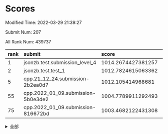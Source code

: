 # Scores

Modified Time: 2022-03-29 21:39:27

Submit Num: 207

All Rank Num: 439737

| rank |               submit               |       score        |       sigma        | pk_num |
| :--- | :--------------------------------- | :----------------- | :----------------- | :----- |
| 1    | jsonzb.test.submission_level_4     | 1014.2674427381257 | 0.8613075395988199 | 8503   |
| 2    | jsonzb.test.test_1                 | 1012.7824615063362 | 0.7830901665036311 | 8500   |
| 5    | cpp.21_12_24.submission-2b2ea0d7   | 1012.105414968681  | 0.7672059928291797 | 8500   |
| 55   | cpp.2022_01_09.submission-5b0e3de2 | 1004.7789911292493 | 0.7285094726772726 | 8499   |
| 75   | cpp.2022_01_09.submission-816672bd | 1003.4682122431308 | 0.707765961380525  | 8500   |


<details>
<summary>全部</summary>

| rank |                 submit                 |       score        |       sigma        | pk_num |
| :--- | :------------------------------------- | :----------------- | :----------------- | :----- |
| 1    | jsonzb.test.submission_level_4         | 1014.2674427381257 | 0.8613075395988199 | 8503   |
| 2    | jsonzb.test.test_1                     | 1012.7824615063362 | 0.7830901665036311 | 8500   |
| 3    | gobigger.level_3.submission_level_3_31 | 1012.1830045398444 | 0.780974712736011  | 8497   |
| 4    | gobigger.level_3.submission_level_3_42 | 1012.1128338454581 | 0.7751389043828377 | 8494   |
| 5    | cpp.21_12_24.submission-2b2ea0d7       | 1012.105414968681  | 0.7672059928291797 | 8500   |
| 6    | gobigger.level_3.submission_level_3_18 | 1011.9289641766441 | 0.778101567972595  | 8498   |
| 7    | gobigger.level_3.submission_level_3_22 | 1011.8339059933475 | 0.7930125543411299 | 8495   |
| 8    | gobigger.level_3.submission_level_3_34 | 1011.309971694028  | 0.7719280621310773 | 8498   |
| 9    | gobigger.level_3.submission_level_3_8  | 1011.2229775588322 | 0.7796640906955962 | 8496   |
| 10   | gobigger.level_3.submission_level_3_10 | 1011.1469829818383 | 0.7834650041325557 | 8501   |
| 11   | gobigger.level_3.submission_level_3_14 | 1010.9767286951621 | 0.7828416642480858 | 8503   |
| 12   | gobigger.level_3.submission_level_3_33 | 1010.9273537679095 | 0.759479819296108  | 8497   |
| 13   | gobigger.level_3.submission_level_3_37 | 1010.6633904996029 | 0.7396271938627944 | 8500   |
| 14   | gobigger.level_3.submission_level_3_2  | 1010.6054663184104 | 0.7308153518231946 | 8499   |
| 15   | gobigger.level_3.submission_level_3_17 | 1010.5581510950338 | 0.7571159925799975 | 8499   |
| 16   | gobigger.level_3.submission_level_3_28 | 1010.55330554301   | 0.7700794467841896 | 8497   |
| 17   | gobigger.level_3.submission_level_3_1  | 1010.4762030304983 | 0.7601712165378943 | 8497   |
| 18   | gobigger.level_3.submission_level_3_15 | 1010.4589420511716 | 0.7946504014707619 | 8504   |
| 19   | gobigger.level_3.submission_level_3_19 | 1010.3704437401842 | 0.7752861053205531 | 8502   |
| 20   | gobigger.level_3.submission_level_3_3  | 1010.3469078408518 | 0.7773552953388255 | 8499   |
| 21   | gobigger.level_3.submission_level_3_39 | 1010.2920053833368 | 0.7479683803938709 | 8497   |
| 22   | gobigger.level_3.submission_level_3_26 | 1010.264309888519  | 0.7444890914203887 | 8499   |
| 23   | gobigger.level_3.submission_level_3_16 | 1010.1831872806957 | 0.7615766548273949 | 8495   |
| 24   | gobigger.level_3.submission_level_3_0  | 1010.14415084781   | 0.773602022718045  | 8500   |
| 25   | gobigger.level_3.submission_level_3_41 | 1010.1352824994639 | 0.7560217926767512 | 8498   |
| 26   | gobigger.level_3.submission_level_3_7  | 1010.1276006266136 | 0.7505237189553097 | 8502   |
| 27   | gobigger.level_3.submission_level_3_44 | 1010.0736791350087 | 0.7552969600279739 | 8497   |
| 28   | gobigger.level_3.submission_level_3_9  | 1010.0296953520274 | 0.7566670400276232 | 8494   |
| 29   | gobigger.level_3.submission_level_3_40 | 1010.0163535046362 | 0.7573444030074193 | 8496   |
| 30   | gobigger.level_3.submission_level_3_20 | 1009.9955563992228 | 0.7687511077724198 | 8497   |
| 31   | gobigger.level_3.submission_level_3_35 | 1009.9743145052937 | 0.7392361693197143 | 8494   |
| 32   | gobigger.level_3.submission_level_3_23 | 1009.9708124825511 | 0.756696734006872  | 8497   |
| 33   | gobigger.level_3.submission_level_3_6  | 1009.8798166666878 | 0.7761140127124557 | 8504   |
| 34   | gobigger.level_3.submission_level_3_43 | 1009.8618568335186 | 0.7786329280731519 | 8500   |
| 35   | gobigger.level_3.submission_level_3_12 | 1009.7612440099296 | 0.7704243234909987 | 8494   |
| 36   | gobigger.level_3.submission_level_3_29 | 1009.7435131486067 | 0.7550267797130704 | 8500   |
| 37   | gobigger.level_3.submission_level_3_13 | 1009.704014521114  | 0.7696395767669469 | 8494   |
| 38   | gobigger.level_3.submission_level_3_24 | 1009.6023666211482 | 0.7287480198502218 | 8500   |
| 39   | gobigger.level_3.submission_level_3_27 | 1009.4853521166448 | 0.7408034884318887 | 8498   |
| 40   | gobigger.level_3.submission_level_3_4  | 1009.3742492864228 | 0.7573598274195493 | 8498   |
| 41   | gobigger.level_3.submission_level_3_47 | 1009.3612610284802 | 0.7540893339457563 | 8498   |
| 42   | gobigger.level_3.submission_level_3_48 | 1009.1608707897668 | 0.7361566845566797 | 8496   |
| 43   | gobigger.level_3.submission_level_3_46 | 1009.1303088389441 | 0.7803290203972391 | 8497   |
| 44   | gobigger.level_3.submission_level_3_11 | 1009.042963804164  | 0.7371422438953179 | 8499   |
| 45   | gobigger.level_3.submission_level_3_36 | 1009.0027159362924 | 0.7544186029792097 | 8495   |
| 46   | gobigger.level_3.submission_level_3_25 | 1008.9913027094707 | 0.7495029175807484 | 8499   |
| 47   | gobigger.level_3.submission_level_3_49 | 1008.9751879710809 | 0.7547156368906281 | 8496   |
| 48   | gobigger.level_3.submission_level_3_5  | 1008.8391009629356 | 0.7312090123220375 | 8499   |
| 49   | gobigger.level_3.submission_level_3_30 | 1008.7962525173219 | 0.7479153690824756 | 8493   |
| 50   | gobigger.level_3.submission_level_3_21 | 1008.5947334928032 | 0.749069796049509  | 8499   |
| 51   | gobigger.level_3.submission_level_3_32 | 1008.4987945470444 | 0.7422746143577276 | 8497   |
| 52   | gobigger.level_3.submission_level_3_45 | 1008.3581045826727 | 0.7355599452259519 | 8493   |
| 53   | gobigger.level_3.submission_level_3_38 | 1008.1208952004635 | 0.7523823364242872 | 8499   |
| 54   | gobigger.level_1.submission_level_1_41 | 1004.9762660128812 | 0.7193996120815381 | 8496   |
| 55   | cpp.2022_01_09.submission-5b0e3de2     | 1004.7789911292493 | 0.7285094726772726 | 8499   |
| 56   | gobigger.level_1.submission_level_1_17 | 1004.5427786086664 | 0.7156472847148199 | 8494   |
| 57   | gobigger.level_1.submission_level_1_14 | 1004.5300130744016 | 0.7158871637940645 | 8497   |
| 58   | gobigger.level_1.submission_level_1_24 | 1004.4900046823032 | 0.7336448697422008 | 8497   |
| 59   | gobigger.level_1.submission_level_1_49 | 1004.1916770928252 | 0.7145095606639648 | 8498   |
| 60   | gobigger.level_1.submission_level_1_5  | 1004.1281659026099 | 0.7174678452637651 | 8496   |
| 61   | gobigger.level_1.submission_level_1_8  | 1003.91306331754   | 0.7205197587867118 | 8494   |
| 62   | gobigger.level_1.submission_level_1_23 | 1003.8199894300453 | 0.7298849629860195 | 8497   |
| 63   | gobigger.level_1.submission_level_1_36 | 1003.7822426633237 | 0.7168245958019498 | 8498   |
| 64   | gobigger.level_1.submission_level_1_1  | 1003.6870870506325 | 0.7217172445711    | 8494   |
| 65   | gobigger.level_1.submission_level_1_42 | 1003.6477260482843 | 0.7215404530358246 | 8496   |
| 66   | gobigger.level_1.submission_level_1_11 | 1003.6038619202642 | 0.7074332410572745 | 8490   |
| 67   | gobigger.level_1.submission_level_1_38 | 1003.584673425948  | 0.7083265293056659 | 8498   |
| 68   | gobigger.level_1.submission_level_1_43 | 1003.5282825284769 | 0.7172632858876402 | 8503   |
| 69   | gobigger.level_1.submission_level_1_10 | 1003.510220474369  | 0.7085013285522078 | 8493   |
| 70   | gobigger.level_1.submission_level_1_32 | 1003.499995427222  | 0.711840058543941  | 8500   |
| 71   | gobigger.level_1.submission_level_1_18 | 1003.4845801339405 | 0.7122919671330389 | 8497   |
| 72   | gobigger.level_1.submission_level_1_12 | 1003.4798986230954 | 0.7268999576064102 | 8496   |
| 73   | gobigger.level_1.submission_level_1_26 | 1003.4785984942257 | 0.7132562444295516 | 8499   |
| 74   | gobigger.level_1.submission_level_1_31 | 1003.4684055053536 | 0.7123363553147544 | 8497   |
| 75   | cpp.2022_01_09.submission-816672bd     | 1003.4682122431308 | 0.707765961380525  | 8500   |
| 76   | gobigger.level_1.submission_level_1_48 | 1003.4508439655376 | 0.7118613507674499 | 8500   |
| 77   | gobigger.level_1.submission_level_1_0  | 1003.2979570077597 | 0.7215592945888607 | 8498   |
| 78   | gobigger.level_1.submission_level_1_46 | 1003.2919046116939 | 0.7158238514451647 | 8495   |
| 79   | gobigger.level_1.submission_level_1_4  | 1003.244744255874  | 0.7196759716104558 | 8501   |
| 80   | gobigger.level_1.submission_level_1_35 | 1003.197400013319  | 0.7223990678769018 | 8500   |
| 81   | gobigger.level_1.submission_level_1_16 | 1003.1632590451713 | 0.7199286382670268 | 8495   |
| 82   | gobigger.level_1.submission_level_1_6  | 1003.090170149397  | 0.7088474523516181 | 8493   |
| 83   | gobigger.level_1.submission_level_1_13 | 1003.0867669138494 | 0.7086624445938138 | 8495   |
| 84   | gobigger.level_1.submission_level_1_15 | 1003.0553062294008 | 0.7102092009726906 | 8492   |
| 85   | gobigger.level_1.submission_level_1_21 | 1003.0485743920515 | 0.6951553527629268 | 8492   |
| 86   | gobigger.level_1.submission_level_1_2  | 1002.9899649196899 | 0.7065038352243365 | 8499   |
| 87   | gobigger.level_1.submission_level_1_37 | 1002.9873274065845 | 0.7091371550908655 | 8495   |
| 88   | gobigger.level_1.submission_level_1_27 | 1002.9269036343733 | 0.715846221742489  | 8497   |
| 89   | gobigger.level_1.submission_level_1_45 | 1002.9107642092085 | 0.7240991208459439 | 8499   |
| 90   | gobigger.level_1.submission_level_1_33 | 1002.8364637955347 | 0.7079000750614932 | 8494   |
| 91   | gobigger.level_1.submission_level_1_29 | 1002.8219836206719 | 0.718452385156155  | 8495   |
| 92   | gobigger.level_1.submission_level_1_20 | 1002.7538347735364 | 0.7138025059257475 | 8495   |
| 93   | gobigger.level_1.submission_level_1_44 | 1002.7200330144846 | 0.7067360330723641 | 8500   |
| 94   | gobigger.level_1.submission_level_1_40 | 1002.7199240738105 | 0.7232427876084926 | 8497   |
| 95   | gobigger.level_1.submission_level_1_39 | 1002.6068506423796 | 0.7214815005269662 | 8497   |
| 96   | gobigger.level_1.submission_level_1_25 | 1002.5957783358463 | 0.709705762363644  | 8495   |
| 97   | gobigger.level_1.submission_level_1_28 | 1002.5894500504601 | 0.7110157814704307 | 8496   |
| 98   | gobigger.level_1.submission_level_1_7  | 1002.477486935686  | 0.7027790439989774 | 8498   |
| 99   | gobigger.level_1.submission_level_1_30 | 1002.4373615786466 | 0.707008221036666  | 8492   |
| 100  | gobigger.level_1.submission_level_1_34 | 1002.3049327922397 | 0.7040660116344625 | 8501   |
| 101  | gobigger.level_1.submission_level_1_9  | 1002.085436138929  | 0.7155025751259717 | 8501   |
| 102  | gobigger.level_1.submission_level_1_47 | 1002.05077390992   | 0.7132485441103318 | 8502   |
| 103  | gobigger.level_1.submission_level_1_19 | 1001.7379753169175 | 0.7101433613837584 | 8497   |
| 104  | gobigger.level_1.submission_level_1_3  | 1001.6323876688804 | 0.7150895865573992 | 8501   |
| 105  | gobigger.level_1.submission_level_1_22 | 1001.2761415944328 | 0.7048022825617422 | 8491   |
| 106  | gobigger.random.submission_random_6    | 998.3075151392271  | 0.7117760073090571 | 8496   |
| 107  | gobigger.random.submission_random_4    | 997.5062405870043  | 0.7113344293587385 | 8494   |
| 108  | gobigger.random.submission_random_36   | 997.4012022472733  | 0.7191662500352918 | 8498   |
| 109  | gobigger.random.submission_random_29   | 997.2562927370788  | 0.6949060308536396 | 8505   |
| 110  | gobigger.random.submission_random_37   | 997.2295059490823  | 0.6938215834225823 | 8499   |
| 111  | gobigger.random.submission_random_27   | 997.217629691682   | 0.7054092537556372 | 8497   |
| 112  | gobigger.random.submission_random_39   | 997.1126528411231  | 0.7024690219298336 | 8499   |
| 113  | gobigger.random.submission_random_47   | 997.0494158789209  | 0.7161740827983065 | 8496   |
| 114  | gobigger.random.submission_random_41   | 996.8988539854831  | 0.7146594581045437 | 8503   |
| 115  | gobigger.random.submission_random_42   | 996.8778439972717  | 0.7068219267684479 | 8495   |
| 116  | gobigger.random.submission_random_40   | 996.7554473722813  | 0.711754469972551  | 8495   |
| 117  | gobigger.random.submission_random_0    | 996.559942829047   | 0.7232117637712973 | 8499   |
| 118  | gobigger.random.submission_random_45   | 996.509155192707   | 0.7064233337627578 | 8495   |
| 119  | gobigger.random.submission_random_19   | 996.4430846875478  | 0.7009519141786468 | 8501   |
| 120  | gobigger.random.submission_random_20   | 996.3945905385225  | 0.6986276302775951 | 8500   |
| 121  | gobigger.random.submission_random_32   | 996.3746993224254  | 0.7115045315979912 | 8500   |
| 122  | gobigger.random.submission_random_35   | 996.3675096825292  | 0.7120598299294609 | 8497   |
| 123  | gobigger.random.submission_random_23   | 996.3337902408193  | 0.7067657316972767 | 8498   |
| 124  | gobigger.random.submission_random_9    | 996.2900352159696  | 0.7071503855369782 | 8488   |
| 125  | gobigger.random.submission_random_22   | 996.2506707197048  | 0.7075710808366794 | 8495   |
| 126  | gobigger.random.submission_random_44   | 996.1774834618625  | 0.7154521572707517 | 8497   |
| 127  | gobigger.random.submission_random_12   | 996.1482965004258  | 0.7074747450878099 | 8501   |
| 128  | gobigger.random.submission_random_3    | 996.1445047900276  | 0.7181422252424933 | 8501   |
| 129  | gobigger.random.submission_random_46   | 996.110717425378   | 0.6975205739921168 | 8492   |
| 130  | gobigger.random.submission_random_11   | 996.0937329356148  | 0.7104249295953361 | 8501   |
| 131  | gobigger.random.submission_random_43   | 996.0704427316184  | 0.7273407873152111 | 8501   |
| 132  | gobigger.random.submission_random_18   | 995.9395933328586  | 0.7034828913604919 | 8496   |
| 133  | gobigger.random.submission_random_26   | 995.9350645168439  | 0.7197465510593433 | 8493   |
| 134  | gobigger.random.submission_random_15   | 995.8686346557822  | 0.7109610717408593 | 8498   |
| 135  | gobigger.random.submission_random_38   | 995.8586392198112  | 0.7202753026388827 | 8501   |
| 136  | gobigger.random.submission_random_49   | 995.8479171679833  | 0.7120317019071527 | 8491   |
| 137  | gobigger.random.submission_random_25   | 995.7828020024559  | 0.7062090468168749 | 8494   |
| 138  | gobigger.random.submission_random_16   | 995.5602232977767  | 0.7114332417938035 | 8500   |
| 139  | gobigger.random.submission_random_24   | 995.5330156388153  | 0.7090311002152266 | 8500   |
| 140  | gobigger.random.submission_random_1    | 995.5232598973008  | 0.7163582945403678 | 8496   |
| 141  | gobigger.random.submission_random_31   | 995.5095429702501  | 0.7287989894991833 | 8499   |
| 142  | gobigger.random.submission_random_8    | 995.4128688113608  | 0.7078635137230266 | 8497   |
| 143  | gobigger.random.submission_random_10   | 995.3831161235023  | 0.719074792863066  | 8501   |
| 144  | gobigger.random.submission_random_5    | 995.3782569094872  | 0.7076643822439019 | 8501   |
| 145  | gobigger.random.submission_random_21   | 995.3636804545469  | 0.7169728167574964 | 8498   |
| 146  | gobigger.random.submission_random_34   | 995.2891959957864  | 0.715443147520581  | 8494   |
| 147  | gobigger.random.submission_random_2    | 995.2703975236607  | 0.7149254655549773 | 8500   |
| 148  | gobigger.random.submission_random_7    | 995.2449125705069  | 0.7013370287634041 | 8493   |
| 149  | gobigger.random.submission_random_13   | 995.1955896639049  | 0.7123107352622029 | 8498   |
| 150  | gobigger.random.submission_random_14   | 995.1813425826521  | 0.7120525710226171 | 8499   |
| 151  | gobigger.random.submission_random_17   | 994.9280544676877  | 0.7169423357836345 | 8496   |
| 152  | gobigger.random.submission_random_28   | 994.9038474582914  | 0.713687882427642  | 8498   |
| 153  | gobigger.random.submission_random_30   | 994.8733543200773  | 0.715837900401792  | 8497   |
| 154  | gobigger.random.submission_random_48   | 994.8252187313005  | 0.7154370574616796 | 8494   |
| 155  | gobigger.random.submission_random_33   | 994.761482002848   | 0.7050792568884838 | 8500   |
| 156  | gobigger.level_2.submission_level_2_49 | 994.1601191687488  | 0.7213215852542849 | 8499   |
| 157  | gobigger.level_2.submission_level_2_34 | 993.695240224258   | 0.7416387711344993 | 8499   |
| 158  | gobigger.level_2.submission_level_2_42 | 993.6185319234969  | 0.7239865199217861 | 8497   |
| 159  | gobigger.level_2.submission_level_2_48 | 993.5266403926047  | 0.7386730494150889 | 8497   |
| 160  | gobigger.level_2.submission_level_2_8  | 993.3681700358006  | 0.747074871707923  | 8497   |
| 161  | gobigger.level_2.submission_level_2_7  | 993.3186532326843  | 0.7493383318935538 | 8502   |
| 162  | gobigger.level_2.submission_level_2_4  | 993.2913016020428  | 0.7332512618828148 | 8500   |
| 163  | gobigger.level_2.submission_level_2_12 | 993.2422949632888  | 0.739352944225536  | 8498   |
| 164  | gobigger.level_2.submission_level_2_23 | 993.238162426625   | 0.7461587400633328 | 8494   |
| 165  | gobigger.level_2.submission_level_2_44 | 993.1197303229824  | 0.7271040703994386 | 8496   |
| 166  | gobigger.level_2.submission_level_2_26 | 992.9502019455903  | 0.729880375122126  | 8499   |
| 167  | gobigger.level_2.submission_level_2_30 | 992.8061766984264  | 0.7408825093458409 | 8497   |
| 168  | gobigger.level_2.submission_level_2_20 | 992.7658176300475  | 0.7476975559581502 | 8500   |
| 169  | gobigger.level_2.submission_level_2_46 | 992.6869563875352  | 0.7369094766179295 | 8496   |
| 170  | gobigger.level_2.submission_level_2_43 | 992.6375578837763  | 0.7341408212685394 | 8499   |
| 171  | gobigger.level_2.submission_level_2_21 | 992.5510773940636  | 0.7402046470187326 | 8499   |
| 172  | gobigger.level_2.submission_level_2_41 | 992.4998218878228  | 0.7470039425770717 | 8499   |
| 173  | gobigger.level_2.submission_level_2_31 | 992.484259074398   | 0.7132464849734412 | 8492   |
| 174  | gobigger.level_2.submission_level_2_39 | 992.4703270248361  | 0.7381583356236395 | 8499   |
| 175  | gobigger.level_2.submission_level_2_25 | 992.3512385629278  | 0.7448773545603292 | 8497   |
| 176  | gobigger.level_2.submission_level_2_1  | 992.3003334995474  | 0.7272408414652247 | 8498   |
| 177  | gobigger.level_2.submission_level_2_35 | 992.2874565977597  | 0.7460893617533185 | 8496   |
| 178  | gobigger.level_2.submission_level_2_38 | 992.2761537935523  | 0.7571848165384817 | 8500   |
| 179  | gobigger.level_2.submission_level_2_3  | 992.2641957843834  | 0.7315289611580204 | 8498   |
| 180  | gobigger.level_2.submission_level_2_5  | 992.2245371057659  | 0.724634909756522  | 8492   |
| 181  | gobigger.level_2.submission_level_2_40 | 992.1576475398816  | 0.7453641254404014 | 8495   |
| 182  | gobigger.level_2.submission_level_2_29 | 992.0819888871475  | 0.7558657908306784 | 8498   |
| 183  | gobigger.level_2.submission_level_2_22 | 992.0436100584978  | 0.7401676852797449 | 8491   |
| 184  | gobigger.level_2.submission_level_2_19 | 992.0033410097126  | 0.7580567261942613 | 8497   |
| 185  | gobigger.level_2.submission_level_2_6  | 991.9952816143302  | 0.7402262699859643 | 8500   |
| 186  | gobigger.level_2.submission_level_2_36 | 991.9650114527246  | 0.7385922317559498 | 8495   |
| 187  | gobigger.level_2.submission_level_2_27 | 991.9375826547549  | 0.7341235228125015 | 8502   |
| 188  | gobigger.level_2.submission_level_2_13 | 991.9178774525757  | 0.7661475098739524 | 8498   |
| 189  | gobigger.level_2.submission_level_2_45 | 991.9164003396943  | 0.7492662978332292 | 8494   |
| 190  | gobigger.level_2.submission_level_2_15 | 991.8566292888306  | 0.772346366477344  | 8496   |
| 191  | gobigger.level_2.submission_level_2_14 | 991.835334954864   | 0.7442317506862544 | 8495   |
| 192  | gobigger.level_2.submission_level_2_10 | 991.694102767181   | 0.7396369655011311 | 8499   |
| 193  | gobigger.level_2.submission_level_2_9  | 991.6378313557495  | 0.7537798344262151 | 8493   |
| 194  | gobigger.level_2.submission_level_2_32 | 991.5135305007285  | 0.7416812742107521 | 8498   |
| 195  | gobigger.level_2.submission_level_2_0  | 991.5007822447732  | 0.7494423791813627 | 8497   |
| 196  | gobigger.level_2.submission_level_2_37 | 991.4677297033295  | 0.7736567901975776 | 8500   |
| 197  | gobigger.level_2.submission_level_2_24 | 991.3802152924677  | 0.7684650683550135 | 8500   |
| 198  | gobigger.level_2.submission_level_2_2  | 991.3125204058971  | 0.7282827387003045 | 8496   |
| 199  | gobigger.level_2.submission_level_2_28 | 991.1254301027092  | 0.7441771435429027 | 8500   |
| 200  | gobigger.level_2.submission_level_2_11 | 991.092520210728   | 0.7620175021925365 | 8495   |
| 201  | gobigger.level_2.submission_level_2_18 | 990.9069590392148  | 0.7749135287864946 | 8493   |
| 202  | gobigger.level_2.submission_level_2_17 | 990.878456286594   | 0.7749846374777388 | 8493   |
| 203  | gobigger.level_2.submission_level_2_16 | 990.7753198492486  | 0.755898959479549  | 8497   |
| 204  | gobigger.level_2.submission_level_2_33 | 990.771260846967   | 0.756241261366961  | 8495   |
| 205  | gobigger.level_2.submission_level_2_47 | 990.3543474249306  | 0.7552907991517398 | 8496   |
| 206  | gobigger.none.submission_none_0        | 977.8217823778124  | 1.2687780261158454 | 8499   |
| 207  | gobigger.none.submission_none_1        | 975.954427622441   | 1.433066655659982  | 8497   |

</details>